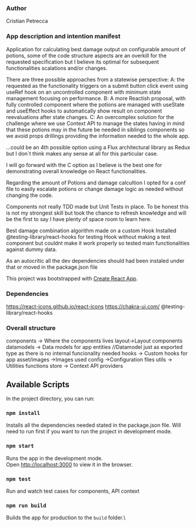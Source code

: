 ### Author 
Cristian Petrecca

### App description and intention manifest
Application for calculating best damage output on configurable amount of potions, some of the code structure aspects are an overkill for the requested specification but I believe its optimal for subsequent functionalities scalations and/or changes.

There are three possible approaches from a statewise perspective:
 A: the requested as the functionality triggers on a submit button click event using useRef hook on an uncontrolled component with minimum state management focusing on performance.
 B: A more Reactish proposal, with fully controlled component where the potions are managed with useState and useEffect hooks to automatically show result on component reevaluations after state changes.
 C: An overcomplex solution for the challenge where we use Context API to manage the states having in mind that these potions may in the future be needed in siblings components so we avoid props drillings providing the information needed to the whole app.

...could be an 4th possible option using a Flux architectural library as Redux but I don´t think makes any sense at all for this particular case.
 
I will go forward with the C option as I believe is the best one for demonstrating overall knowledge on React functionalities.

Regarding the amount of Potions and damage calcultion I opted for a conf file to easily escalate potions or change damage logic as needed without changing the code.

Components not really TDD made but Unit Tests in place. To be honest this is not my strongest skill but took the chance to refresh knowledge and will be the first to say I have plenty of space room to learn here.

Best damage combination algorithm made on a custom Hook
Installed  @testing-library/react-hooks for testing Hook without making a test component but couldnt make it work properly so tested main functionalities against dummy data.

 

As an autocritic all the dev dependencies should had been instaled under that or moved in the package.json file


This project was bootstrapped with [Create React App](https://github.com/facebook/create-react-app).

### Dependencies
https://react-icons.github.io/react-icons
https://chakra-ui.com/
@testing-library/react-hooks

### Overall structure
components -> Where the components lives
layout->Layout components
datamodels -> Data models for app entities
        //Datamodel just as exported type as there is no internal funcionality needed
hooks -> Custom hooks for app
asset/images ->Images used 
config ->Configuration files
utils -> Utilities functions
store -> Context API providers

## Available Scripts

In the project directory, you can run:

### `npm install`

Installs all the dependencies needed stated in the package.json file. Will need to run first if you want to run the project in development mode.

### `npm start`

Runs the app in the development mode.\
Open [http://localhost:3000](http://localhost:3000) to view it in the browser.


### `npm test`

Run and watch test cases for components, API context

### `npm run build`

Builds the app for production to the `build` folder.\